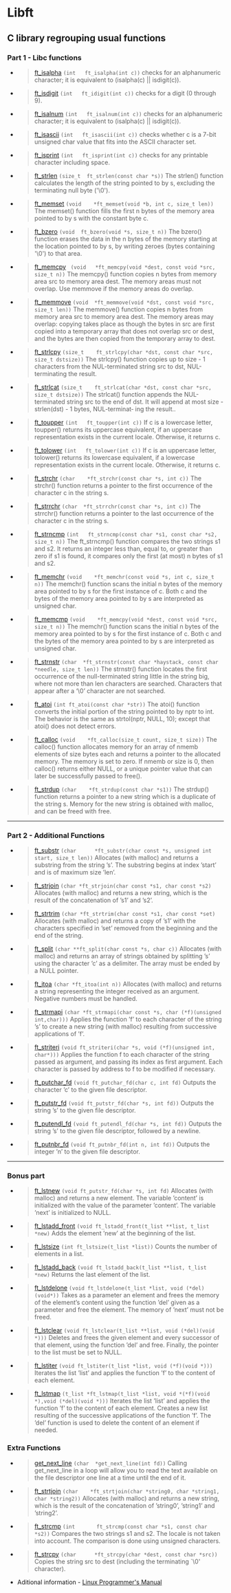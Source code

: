 # Libft

## C library regrouping usual functions

### Part 1 - Libc functions

- > [ft_isalpha](/ft_isalpha.c) `(int	ft_isalpha(int c))` checks for an alphanumeric character; it is equivalent to (isalpha(c) || isdigit(c)).

- > [ft_isdigit](/ft_isdigit.c) `(int	ft_idigit(int c))` checks for a digit (0 through 9).

- > [ft_isalnum](/ft_isalnum.c) `(int	ft_isalnum(int c))` checks for an alphanumeric character; it is equivalent to (isalpha(c) || isdigit(c)).

- > [ft_isascii](/ft_isascii.c) `(int	ft_isascii(int c))` checks whether c is a 7-bit unsigned char value that fits into the ASCII character set.

- > [ft_isprint](/ft_isprint.c) `(int	ft_isprint(int c))` checks for any printable character including space.

- > [ft_strlen](/ft_strlen.c) `(size_t	ft_strlen(const char *s))` The strlen() function calculates the length of the string pointed to by s, excluding the terminating null byte ('\0').

- > [ft_memset](/ft_memset.c) `(void	*ft_memset(void *b, int c, size_t len))` The memset() function fills the first n bytes of the memory area pointed to by s with the constant byte c.

- > [ft_bzero](/ft_bzero.c) `(void	ft_bzero(void *s, size_t n))` The bzero() function erases the data in the n bytes of the memory starting at the location pointed to by s, by writing zeroes (bytes containing '\0') to that area.

- > [ft_memcpy](/ft_memcpy.c) ` (void	*ft_memcpy(void *dest, const void *src, size_t n))` The memcpy() function copies n bytes from memory area src to memory area dest. The memory areas must not overlap. Use memmove if the memory
       areas do overlap.
- > [ft_memmove](/ft_memmove.c) `(void	*ft_memmove(void *dst, const void *src, size_t len))` The memmove() function copies n bytes from memory area src to memory area dest. The memory areas may overlap: copying takes place as though the bytes in src are first copied into a temporary array that does not overlap src or dest, and the bytes are then copied from the temporary array to
       dest.
- > [ft_strlcpy](/ft_strlcpy.c) `(size_t	ft_strlcpy(char *dst, const char *src, size_t dstsize))` The strlcpy() function copies up to size - 1 characters from the NUL-terminated string src to dst, NUL-terminating the result.

- > [ft_strlcat](/ft_strlcat.c) `(size_t	ft_strlcat(char *dst, const char *src, size_t dstsize))` The strlcat() function appends the NUL-terminated string src to the end of dst. It will append at most size - strlen(dst) - 1 bytes, NUL-terminat‐
  > ing the result..
- > [ft_toupper](/ft_toupper.c) `(int	ft_toupper(int c))` If c is a lowercase letter, toupper() returns its uppercase equivalent, if an uppercase representation exists in the current locale. Otherwise, it returns c.

- > [ft_tolower](/ft_tolower.c) `(int	ft_tolower(int c))` If c is an uppercase letter, tolower() returns its lowercase equivalent, if a lowercase representation exists in the current locale. Otherwise,
       it returns c.

- > [ft_strchr](/ft_strchr.c) `(char	*ft_strchr(const char *s, int c))` The strchr() function returns a pointer to the first occurrence of the character c in the string s.
- > [ft_strrchr](/ft_strrchr.c) `(char	*ft_strrchr(const char *s, int c))` The strrchr() function returns a pointer to the last occurrence of the character c in the string s.

- > [ft_strncmp](/ft_strncmp.c) `(int	ft_strncmp(const char *s1, const char *s2, size_t n))` The ft_strncmp() function compares the two strings s1 and s2. It returns an integer less than, equal to, or greater than zero if s1 is found, it compares only the first (at most) n bytes of s1 and s2.

- > [ft_memchr](/ft_memchr.c) `(void	*ft_memchr(const void *s, int c, size_t n))` The memchr() function scans the initial n bytes of the memory area pointed to by s for the first instance of c. Both c and the bytes of the memory area pointed to by s are interpreted as unsigned char.

- > [ft_memcmp](/ft_memcmp.c) `(void	*ft_memcpy(void *dest, const void *src, size_t n))` The memchr() function scans the initial n bytes of the memory area pointed to by s for the first instance of c. Both c and the bytes of the memory area pointed to by s are interpreted as unsigned char.

- > [ft_strnstr](/ft_strnstr.c) `(char	*ft_strnstr(const char *haystack, const char *needle, size_t len))` The strnstr() function locates the first occurrence of the null-terminated string little in the string big, where not more than len characters are searched. Characters that appear after a ‘\0’ character are not searched.

- > [ft_atoi](/ft_atoi.c) `(int	ft_atoi(const char *str))` The atoi() function converts the initial portion of the string pointed to by nptr to int. The behavior is the same as strtol(nptr, NULL, 10); except that atoi() does not detect errors.

- > [ft_calloc](/ft_calloc.c) `(void	*ft_calloc(size_t count, size_t size))` The calloc() function allocates memory for an array of nmemb elements of size bytes each and returns a pointer to the allocated memory. The memory is set to zero. If nmemb or size is 0, then calloc() returns either NULL, or a unique pointer value that can later be successfully passed to free().

- > [ft_strdup](/ft_strdup.c) `(char	*ft_strdup(const char *s1))` The strdup() function returns a pointer to a new string which is a duplicate of the string s. Memory for the new string is obtained with malloc, and can be freed with free.

---

### Part 2 - Additional Functions

- > [ft_substr](/ft_substr.c) `(char      *ft_substr(char const *s, unsigned int start, size_t len))` Allocates (with malloc) and returns a substring from the string ’s’. The substring begins at index ’start’ and is of maximum size ’len’.

- > [ft_strjoin](/ft_strjoin.c) `(char *ft_strjoin(char const *s1, char const *s2)` Allocates (with malloc) and returns a new string, which is the result of the concatenation of ’s1’ and ’s2’.

- > [ft_strtrim](/ft_strtrim.c) `(char *ft_strtrim(char const *s1, char const *set)` Allocates (with malloc) and returns a copy of ’s1’ with the characters specified in ’set’ removed from the beginning and the end of the string.

- > [ft_split](/ft_split.c) `(char **ft_split(char const *s, char c))` Allocates (with malloc) and returns an array of strings obtained by splitting ’s’ using the character ’c’ as a delimiter. The array must be ended by a NULL pointer.

- > [ft_itoa](/ft_itoa.c) `(char *ft_itoa(int n))` Allocates (with malloc) and returns a string representing the integer received as an argument. Negative numbers must be handled.

- > [ft_strmapi](/ft_strmapi.c) `(char *ft_strmapi(char const *s, char (*f)(unsigned int,char)))` Applies the function ’f’ to each character of the string ’s’ to create a new string (with malloc) resulting from successive applications of ’f’.

- > [ft_striteri](/ft_striteri.c) `(void ft_striteri(char *s, void (*f)(unsigned int, char*)))` Applies the function f to each character of the string passed as argument, and passing its index as first argument. Each character is passed by address to f to be modified if necessary.

- > [ft_putchar_fd](/ft_putchar_fd.c) `(void ft_putchar_fd(char c, int fd)` Outputs the character ’c’ to the given file descriptor.

- > [ft_putstr_fd](/ft_putstr_fd.c) `(void ft_putstr_fd(char *s, int fd))` Outputs the string ’s’ to the given file descriptor.

- > [ft_putendl_fd](/ft_putendl_fd.c) `(void ft_putendl_fd(char *s, int fd))` Outputs the string ’s’ to the given file descriptor, followed by a newline.

- > [ft_putnbr_fd](/ft_putnbr_fd.c) `(void ft_putnbr_fd(int n, int fd))` Outputs the integer ’n’ to the given file descriptor.

---

### Bonus part

- > [ft_lstnew](/ft_lstnew.c) `(void ft_putstr_fd(char *s, int fd)` Allocates (with malloc) and returns a new element. The variable ’content’ is initialized with the value of the parameter ’content’. The variable ’next’ is initialized to NULL.

- > [ft_lstadd_front](/ft_lstadd_front.c) `(void ft_lstadd_front(t_list **list, t_list *new)` Adds the element ’new’ at the beginning of the list.

- > [ft_lstsize](/ft_lstsize.c) `(int ft_lstsize(t_list *list))` Counts the number of elements in a list.

- > [ft_lstadd_back](/ft_lstadd_back.c) `(void ft_lstadd_back(t_list **list, t_list *new)` Returns the last element of the list.

- > [ft_lstdelone](/ft_lstdelone.c) `(void ft_lstdelone(t_list *list, void (*del)(void*))` Takes as a parameter an element and frees the memory of the element’s content using the function ’del’ given as a parameter and free the element. The memory of ’next’ must not be freed.

- > [ft_lstclear](/ft_lstclear.c) `(void ft_lstclear(t_list **list, void (*del)(void *)))` Deletes and frees the given element and every successor of that element, using the function ’del’ and free. Finally, the pointer to the list must be set to NULL.

- > [ft_lstiter](/ft_lstiter.c) `(void ft_lstiter(t_list *list, void (*f)(void *)))` Iterates the list ’list’ and applies the function ’f’ to the content of each element.

- > [ft_lstmap](/ft_lstmap.c) `(t_list *ft_lstmap(t_list *list, void *(*f)(void *),void (*del)(void *)))` Iterates the list ’list’ and applies the function ’f’ to the content of each element. Creates a new list resulting of the successive applications of the function ’f’. The ’del’ function is used to delete the content of an element if needed.

### Extra Functions

- > [get_next_line](/get_next_line/get_next_line.c) `(char	*get_next_line(int fd))` Calling get_next_line in a loop will allow you to read the text
  > available on the file descriptor one line at a time until the end of it.

- > [ft_strtjoin](/ft_strtjoin.c) `(char	*ft_strtjoin(char *string0, char *string1, char *string2))` Allocates (with malloc) and returns a new string, which is the result of the concatenation of ’string0’, ’string1’ and ’string2’.

- > [ft_strcmp](/ft_strcmp.c) `(int       ft_strcmp(const char *s1, const char *s2))` Compares the two strings s1 and s2. The locale is not taken into account.
  > The comparison is done using unsigned characters.

- > [ft_strcpy](/ft_strcpy.c) `(char      *ft_strcpy(char *dest, const char *src))` Copies the string src to dest (including the terminating `\0' character).

- Aditional information - [Linux Programmer's Manual](http://man7.org/)
